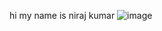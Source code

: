 hi my name is niraj kumar
![image](https://github.com/ayush-agarwal-0502/Starbucks-Customer-Segmentation/assets/86561124/db204c3c-5cdf-421c-a00c-ae3a7edb1287)
